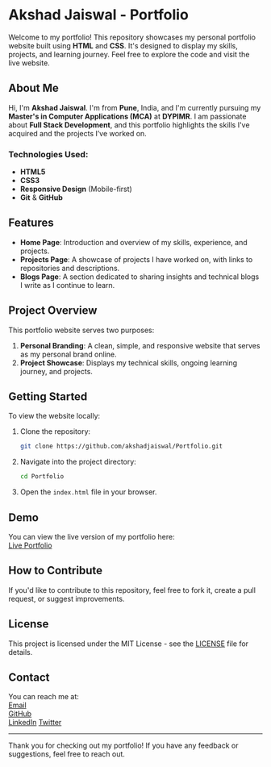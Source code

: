 # Akshad Jaiswal - Portfolio

Welcome to my portfolio! This repository showcases my personal portfolio website built using **HTML** and **CSS**. It's designed to display my skills, projects, and learning journey. Feel free to explore the code and visit the live website.

## About Me

Hi, I'm **Akshad Jaiswal**. I'm from **Pune**, India, and I'm currently pursuing my **Master's in Computer Applications (MCA)** at **DYPIMR**. I am passionate about **Full Stack Development**, and this portfolio highlights the skills I've acquired and the projects I’ve worked on.

### Technologies Used:
- **HTML5**
- **CSS3**
- **Responsive Design** (Mobile-first)
- **Git** & **GitHub**

## Features

- **Home Page**: Introduction and overview of my skills, experience, and projects.
- **Projects Page**: A showcase of projects I have worked on, with links to repositories and descriptions.
- **Blogs Page**: A section dedicated to sharing insights and technical blogs I write as I continue to learn.

## Project Overview

This portfolio website serves two purposes:
1. **Personal Branding**: A clean, simple, and responsive website that serves as my personal brand online.
2. **Project Showcase**: Displays my technical skills, ongoing learning journey, and projects.

## Getting Started

To view the website locally:

1. Clone the repository:
    ```bash
    git clone https://github.com/akshadjaiswal/Portfolio.git
    ```

2. Navigate into the project directory:
    ```bash
    cd Portfolio
    ```

3. Open the `index.html` file in your browser.

## Demo

You can view the live version of my portfolio here:  
[Live Portfolio](https://akshadjaiswal-website.netlify.app/)

## How to Contribute

If you'd like to contribute to this repository, feel free to fork it, create a pull request, or suggest improvements.

## License

This project is licensed under the MIT License - see the [LICENSE](LICENSE) file for details.

## Contact

You can reach me at:  
[Email](mailto:your-email@example.com)  
[GitHub](https://github.com/akshadjaiswal)  
[LinkedIn](https://www.linkedin.com/in/akshad-jaiswal/)
[Twitter](https://twitter.com/akshad_999)

---

Thank you for checking out my portfolio! If you have any feedback or suggestions, feel free to reach out.

